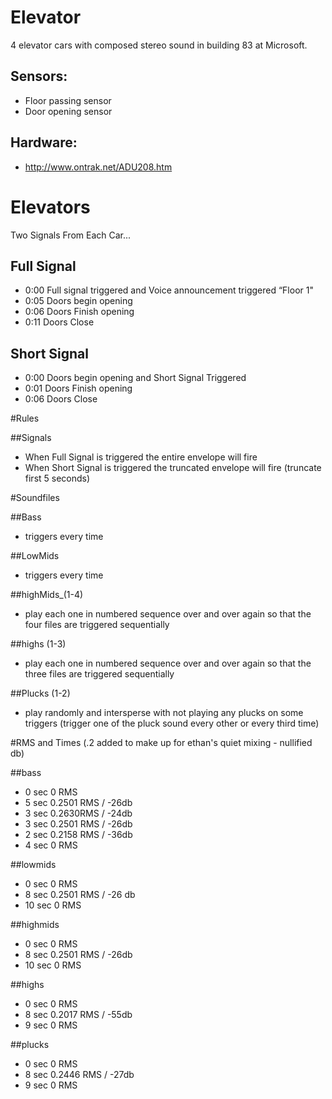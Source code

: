 
# Elevator

4 elevator cars with composed stereo sound in building 83 at Microsoft.

## Sensors:

* Floor passing sensor
* Door opening sensor

## Hardware:

* http://www.ontrak.net/ADU208.htm

# Elevators

Two Signals From Each Car...

## Full Signal
* 0:00 Full signal triggered and Voice announcement triggered “Floor 1"
* 0:05 Doors begin opening
* 0:06 Doors Finish opening
* 0:11 Doors Close 

## Short Signal

* 0:00 Doors begin opening and Short Signal Triggered
* 0:01 Doors Finish opening
* 0:06 Doors Close 

#Rules

##Signals
* When Full Signal is triggered the entire envelope will fire
* When Short Signal is triggered the truncated envelope will fire (truncate first 5 seconds)

#Soundfiles

##Bass 
* triggers every time

##LowMids  
* triggers every time

##highMids_(1-4) 
* play each one in numbered sequence over and over again so that the four files are triggered sequentially

##highs (1-3) 
* play each one in numbered sequence over and over again so that the three files are triggered sequentially

##Plucks (1-2)
* play randomly and intersperse with not playing any plucks on some triggers (trigger one of the pluck sound every other or every third time)

#RMS and Times (.2 added to make up for ethan's quiet mixing - nullified db)

##bass
* 0 sec 0 RMS
* 5 sec 0.2501 RMS / -26db
* 3 sec 0.2630RMS / -24db
* 3 sec 0.2501 RMS / -26db
* 2 sec 0.2158 RMS / -36db
* 4 sec 0 RMS

##lowmids
* 0 sec 0 RMS
* 8 sec  0.2501 RMS / -26 db
* 10 sec 0 RMS

##highmids
* 0 sec 0 RMS
* 8 sec  0.2501 RMS / -26db
* 10 sec 0 RMS

##highs
* 0 sec 0 RMS
* 8 sec  0.2017 RMS / -55db
* 9 sec 0 RMS

##plucks
* 0 sec 0 RMS
* 8 sec  0.2446 RMS / -27db
* 9 sec 0 RMS
